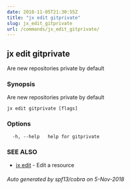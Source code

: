 ```yaml
---
date: 2018-11-05T21:30:55Z
title: "jx edit gitprivate"
slug: jx_edit_gitprivate
url: /commands/jx_edit_gitprivate/
---
```

## jx edit gitprivate

Are new repositories private by default

### Synopsis

Are new repositories private by default

```
jx edit gitprivate [flags]
```

### Options

```
  -h, --help   help for gitprivate
```

### SEE ALSO

* [jx edit](/commands/jx_edit/)	 - Edit a resource

###### Auto generated by spf13/cobra on 5-Nov-2018
